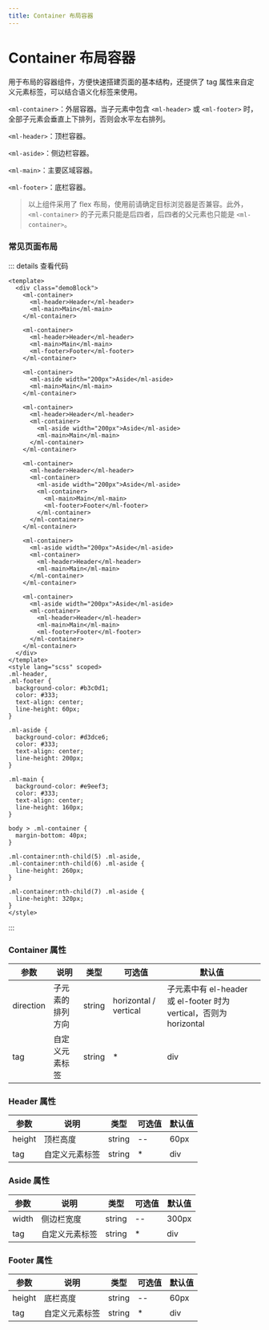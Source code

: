 ```yaml
---
title: Container 布局容器
---
```


# Container 布局容器

用于布局的容器组件，方便快速搭建页面的基本结构，还提供了 tag 属性来自定义元素标签，可以结合语义化标签来使用。

`<ml-container>`：外层容器。当子元素中包含 `<ml-header>` 或 `<ml-footer>` 时，全部子元素会垂直上下排列，否则会水平左右排列。

`<ml-header>`：顶栏容器。

`<ml-aside>`：侧边栏容器。

`<ml-main>`：主要区域容器。

`<ml-footer>`：底栏容器。

> 以上组件采用了 flex 布局，使用前请确定目标浏览器是否兼容。此外，`<ml-container>` 的子元素只能是后四者，后四者的父元素也只能是 `<ml-container>`。

### 常见页面布局

<Container-Demo1 />

::: details 查看代码

```vue
<template>
  <div class="demoBlock">
    <ml-container>
      <ml-header>Header</ml-header>
      <ml-main>Main</ml-main>
    </ml-container>

    <ml-container>
      <ml-header>Header</ml-header>
      <ml-main>Main</ml-main>
      <ml-footer>Footer</ml-footer>
    </ml-container>

    <ml-container>
      <ml-aside width="200px">Aside</ml-aside>
      <ml-main>Main</ml-main>
    </ml-container>

    <ml-container>
      <ml-header>Header</ml-header>
      <ml-container>
        <ml-aside width="200px">Aside</ml-aside>
        <ml-main>Main</ml-main>
      </ml-container>
    </ml-container>

    <ml-container>
      <ml-header>Header</ml-header>
      <ml-container>
        <ml-aside width="200px">Aside</ml-aside>
        <ml-container>
          <ml-main>Main</ml-main>
          <ml-footer>Footer</ml-footer>
        </ml-container>
      </ml-container>
    </ml-container>

    <ml-container>
      <ml-aside width="200px">Aside</ml-aside>
      <ml-container>
        <ml-header>Header</ml-header>
        <ml-main>Main</ml-main>
      </ml-container>
    </ml-container>

    <ml-container>
      <ml-aside width="200px">Aside</ml-aside>
      <ml-container>
        <ml-header>Header</ml-header>
        <ml-main>Main</ml-main>
        <ml-footer>Footer</ml-footer>
      </ml-container>
    </ml-container>
  </div>
</template>
<style lang="scss" scoped>
.ml-header,
.ml-footer {
  background-color: #b3c0d1;
  color: #333;
  text-align: center;
  line-height: 60px;
}

.ml-aside {
  background-color: #d3dce6;
  color: #333;
  text-align: center;
  line-height: 200px;
}

.ml-main {
  background-color: #e9eef3;
  color: #333;
  text-align: center;
  line-height: 160px;
}

body > .ml-container {
  margin-bottom: 40px;
}

.ml-container:nth-child(5) .ml-aside,
.ml-container:nth-child(6) .ml-aside {
  line-height: 260px;
}

.ml-container:nth-child(7) .ml-aside {
  line-height: 320px;
}
</style>
```

:::

### Container 属性

| 参数      | 说明             | 类型   | 可选值                | 默认值                                                             |
| --------- | ---------------- | ------ | --------------------- | ------------------------------------------------------------------ |
| direction | 子元素的排列方向 | string | horizontal / vertical | 子元素中有 el-header 或 el-footer 时为 vertical，否则为 horizontal |
| tag       | 自定义元素标签   | string | \*                    | div                                                                |

### Header 属性

| 参数   | 说明           | 类型   | 可选值 | 默认值 |
| ------ | -------------- | ------ | ------ | ------ |
| height | 顶栏高度       | string | --     | 60px   |
| tag    | 自定义元素标签 | string | \*     | div    |

### Aside 属性

| 参数  | 说明           | 类型   | 可选值 | 默认值 |
| ----- | -------------- | ------ | ------ | ------ |
| width | 侧边栏宽度     | string | --     | 300px  |
| tag   | 自定义元素标签 | string | \*     | div    |

### Footer 属性

| 参数   | 说明           | 类型   | 可选值 | 默认值 |
| ------ | -------------- | ------ | ------ | ------ |
| height | 底栏高度       | string | --     | 60px   |
| tag    | 自定义元素标签 | string | \*     | div    |
